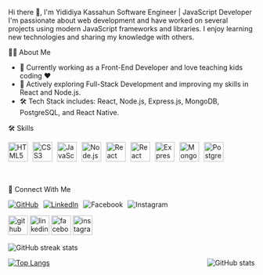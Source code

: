 Hi there 👋, I'm Yididiya Kassahun
Software Engineer | JavaScript Developer
I'm passionate about web development and have worked on several projects using modern JavaScript frameworks and libraries. I enjoy learning new technologies and sharing my knowledge with others.

👨‍💻 About Me
<div>
<ul>
<li> 🔭 Currently working as a Front-End Developer and love teaching kids coding ❤️ </li>
<li> 🌱 Actively exploring Full-Stack Development and improving my skills in React and Node.js. </li>
<li> 🛠️ Tech Stack includes: React, Node.js, Express.js, MongoDB, PostgreSQL, and React Native. </li>
</ul>
</div>

🛠️ Skills
<div style="display: flex; flex-wrap: wrap; gap: 10px; align-items: center;">
<img src="https://cdn.jsdelivr.net/gh/devicons/devicon/icons/html5/html5-original.svg" alt="HTML5" height="40" /> 
<img src="https://cdn.jsdelivr.net/gh/devicons/devicon/icons/css3/css3-original.svg" alt="CSS3" height="40" />
<img src="https://cdn.jsdelivr.net/gh/devicons/devicon/icons/javascript/javascript-original.svg" alt="JavaScript" height="40" /> 
<img src="https://cdn.jsdelivr.net/gh/devicons/devicon/icons/nodejs/nodejs-original.svg" alt="Node.js" height="40" /> 
<img src="https://cdn.jsdelivr.net/gh/devicons/devicon/icons/react/react-original.svg" alt="React" height="40" />
<img src="https://img.shields.io/badge/React%20Native-20232A?style=for-the-badge&logo=react&logoColor=61DAFB" alt="React Native" height="40" />
<img src="https://img.shields.io/badge/Express.js-000000?style=for-the-badge&logo=express&logoColor=white" alt="Express.js" height="40" />
 <img src="https://cdn.jsdelivr.net/gh/devicons/devicon/icons/mongodb/mongodb-original.svg" alt="MongoDB" height="40" />
 <img src="https://cdn.jsdelivr.net/gh/devicons/devicon/icons/postgresql/postgresql-original.svg" alt="PostgreSQL" height="40" />
 </div>

<br /> <br />
🔗 Connect With Me
<div style="display: flex; flex-wrap: wrap; gap: 10px; align-items: center;">
<a href="https://github.com/yididiya-kassahun"><img src="https://img.shields.io/badge/GitHub-181717?style=for-the-badge&logo=github&logoColor=white" alt="GitHub"> </a>
<a href="https://www.linkedin.com/in/yididiya-kassahun-9a2a15164/"><img src="https://img.shields.io/badge/LinkedIn-0077B5?style=for-the-badge&logo=linkedin&logoColor=white" alt="LinkedIn"></a>
<img src="https://img.shields.io/badge/Facebook-1877F2?style=for-the-badge&logo=facebook&logoColor=white" alt="Facebook">
<img src="https://img.shields.io/badge/Instagram-E4405F?style=for-the-badge&logo=instagram&logoColor=white" alt="Instagram">
</div>

[<img src='https://cdn.jsdelivr.net/npm/simple-icons@3.0.1/icons/github.svg' alt='github' height='40'>](https://github.com/yididiya-kassahun)  [<img src='https://cdn.jsdelivr.net/npm/simple-icons@3.0.1/icons/linkedin.svg' alt='linkedin' height='40'>](https://www.linkedin.com/in/yididiya-kassahun-9a2a15164/)  [<img src='https://cdn.jsdelivr.net/npm/simple-icons@3.0.1/icons/facebook.svg' alt='facebook' height='40'>](https://www.facebook.com/jedidiah.kassahun)  [<img src='https://cdn.jsdelivr.net/npm/simple-icons@3.0.1/icons/instagram.svg' alt='instagram' height='40'>](https://www.instagram.com/yidi_kassahun/)  

![GitHub streak stats](https://github-readme-streak-stats.herokuapp.com/?user=yididiya-kassahun&theme=radical)  

<div style="display: flex; justify-content: space-between; gap:20px">
  <a href="https://github.com/anuraghazra/github-readme-stats">
    <img src="https://github-readme-stats.vercel.app/api/top-langs/?username=yididiya-kassahun&theme=radical" alt="Top Langs" />
  </a>
  <img src="https://github-readme-stats.vercel.app/api?username=yididiya-kassahun&show_icons=true&count_private=true&theme=radical" alt="GitHub stats" />
</div>
